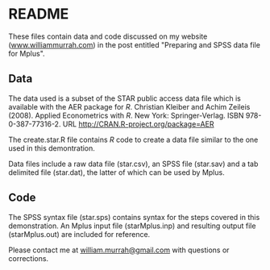 README
========

These files contain data and code discussed on my website (www.williammurrah.com) in the post entitled "Preparing and SPSS data file for Mplus".

Data
------

The data used is a subset of the STAR public access data file
which is available with the AER package for $R$.
Christian Kleiber and Achim Zeileis (2008). Applied Econometrics with $R$. New
York: Springer-Verlag. ISBN 978-0-387-77316-2. 
URL http://CRAN.R-project.org/package=AER

The create.star.R file contains $R$ code to create a data file similar to the one used in this demontration.

Data files include a raw data file (star.csv), an SPSS file (star.sav) and a tab delimited file (star.dat), the latter of which can be used by Mplus.

Code
----

The SPSS syntax file (star.sps) contains syntax for the steps covered in this demonstration. An Mplus input file (starMplus.inp) and resulting output file (starMplus.out) are included for reference.

Please contact me at william.murrah@gmail.com with questions or corrections.

